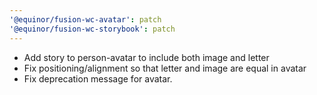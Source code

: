 ```yaml
---
'@equinor/fusion-wc-avatar': patch
'@equinor/fusion-wc-storybook': patch
---
```


- Add story to person-avatar to include both image and letter
- Fix positioning/alignment so that letter and image are equal in avatar
- Fix deprecation message for avatar.
